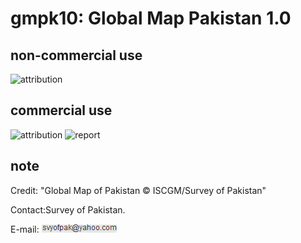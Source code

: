 # gmpk10: Global Map Pakistan 1.0
## non-commercial use
![attribution](https://globalmaps.github.io/globalmaps/attribution.png)
## commercial use
![attribution](https://globalmaps.github.io/globalmaps/attribution.png) ![report](https://globalmaps.github.io/globalmaps/report.png)

## note
Credit: "Global Map of Pakistan © ISCGM/Survey of Pakistan"

Contact:Survey of Pakistan.

E-mail: ![email](email.png)

